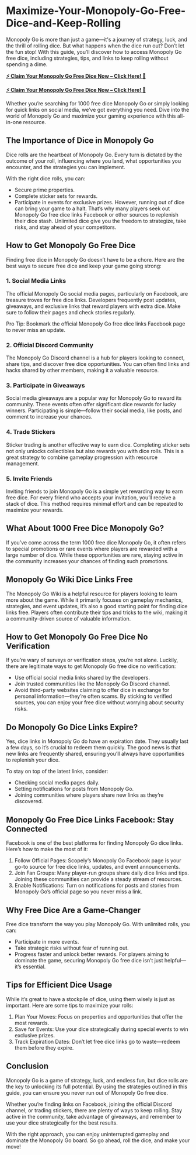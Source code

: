 # Maximize-Your-Monopoly-Go-Free-Dice-and-Keep-Rolling
Monopoly Go is more than just a game—it's a journey of strategy, luck, and the thrill of rolling dice. But what happens when the dice run out? Don’t let the fun stop! With this guide, you’ll discover how to access Monopoly Go free dice, including strategies, tips, and links to keep rolling without spending a dime.

**[⚡ Claim Your Monopoly Go Free Dice Now – Click Here! 🎁](https://givxo.com/monopoly-go-dice-generator/)**

**[⚡ Claim Your Monopoly Go Free Dice Now – Click Here! 🎁](https://givxo.com/monopoly-go-dice-generator/)**

Whether you’re searching for 1000 free dice Monopoly Go or simply looking for quick links on social media, we’ve got everything you need. Dive into the world of Monopoly Go and maximize your gaming experience with this all-in-one resource.

## The Importance of Dice in Monopoly Go
Dice rolls are the heartbeat of Monopoly Go. Every turn is dictated by the outcome of your roll, influencing where you land, what opportunities you encounter, and the strategies you can implement.

With the right dice rolls, you can:

- Secure prime properties.
- Complete sticker sets for rewards.
- Participate in events for exclusive prizes.
However, running out of dice can bring your game to a halt. That’s why many players seek out Monopoly Go free dice links Facebook or other sources to replenish their dice stash. Unlimited dice give you the freedom to strategize, take risks, and stay ahead of your competitors.

## How to Get Monopoly Go Free Dice
Finding free dice in Monopoly Go doesn’t have to be a chore. Here are the best ways to secure free dice and keep your game going strong:

### 1. Social Media Links
The official Monopoly Go social media pages, particularly on Facebook, are treasure troves for free dice links. Developers frequently post updates, giveaways, and exclusive links that reward players with extra dice. Make sure to follow their pages and check stories regularly.

Pro Tip: Bookmark the official Monopoly Go free dice links Facebook page to never miss an update.
### 2. Official Discord Community
The Monopoly Go Discord channel is a hub for players looking to connect, share tips, and discover free dice opportunities. You can often find links and hacks shared by other members, making it a valuable resource.

### 3. Participate in Giveaways
Social media giveaways are a popular way for Monopoly Go to reward its community. These events often offer significant dice rewards for lucky winners. Participating is simple—follow their social media, like posts, and comment to increase your chances.

### 4. Trade Stickers
Sticker trading is another effective way to earn dice. Completing sticker sets not only unlocks collectibles but also rewards you with dice rolls. This is a great strategy to combine gameplay progression with resource management.

### 5. Invite Friends
Inviting friends to join Monopoly Go is a simple yet rewarding way to earn free dice. For every friend who accepts your invitation, you’ll receive a stack of dice. This method requires minimal effort and can be repeated to maximize your rewards.

## What About 1000 Free Dice Monopoly Go?
If you’ve come across the term 1000 free dice Monopoly Go, it often refers to special promotions or rare events where players are rewarded with a large number of dice. While these opportunities are rare, staying active in the community increases your chances of finding such promotions.

## Monopoly Go Wiki Dice Links Free
The Monopoly Go Wiki is a helpful resource for players looking to learn more about the game. While it primarily focuses on gameplay mechanics, strategies, and event updates, it’s also a good starting point for finding dice links free. Players often contribute their tips and tricks to the wiki, making it a community-driven source of valuable information.

## How to Get Monopoly Go Free Dice No Verification
If you’re wary of surveys or verification steps, you’re not alone. Luckily, there are legitimate ways to get Monopoly Go free dice no verification:

- Use official social media links shared by the developers.
- Join trusted communities like the Monopoly Go Discord channel.
- Avoid third-party websites claiming to offer dice in exchange for personal information—they’re often scams.
By sticking to verified sources, you can enjoy your free dice without worrying about security risks.

## Do Monopoly Go Dice Links Expire?
Yes, dice links in Monopoly Go do have an expiration date. They usually last a few days, so it’s crucial to redeem them quickly. The good news is that new links are frequently shared, ensuring you’ll always have opportunities to replenish your dice.

To stay on top of the latest links, consider:

- Checking social media pages daily.
- Setting notifications for posts from Monopoly Go.
- Joining communities where players share new links as they’re discovered.

## Monopoly Go Free Dice Links Facebook: Stay Connected
Facebook is one of the best platforms for finding Monopoly Go dice links. Here’s how to make the most of it:

1. Follow Official Pages: Scopely’s Monopoly Go Facebook page is your go-to source for free dice links, updates, and event announcements.
2. Join Fan Groups: Many player-run groups share daily dice links and tips. Joining these communities can provide a steady stream of resources.
3. Enable Notifications: Turn on notifications for posts and stories from Monopoly Go’s official page so you never miss a link.

## Why Free Dice Are a Game-Changer
Free dice transform the way you play Monopoly Go. With unlimited rolls, you can:

- Participate in more events.
- Take strategic risks without fear of running out.
- Progress faster and unlock better rewards.
For players aiming to dominate the game, securing Monopoly Go free dice isn’t just helpful—it’s essential.

## Tips for Efficient Dice Usage
While it’s great to have a stockpile of dice, using them wisely is just as important. Here are some tips to maximize your rolls:

1. Plan Your Moves: Focus on properties and opportunities that offer the most rewards.
2. Save for Events: Use your dice strategically during special events to win exclusive prizes.
3. Track Expiration Dates: Don’t let free dice links go to waste—redeem them before they expire.

## Conclusion
Monopoly Go is a game of strategy, luck, and endless fun, but dice rolls are the key to unlocking its full potential. By using the strategies outlined in this guide, you can ensure you never run out of Monopoly Go free dice.

Whether you’re finding links on Facebook, joining the official Discord channel, or trading stickers, there are plenty of ways to keep rolling. Stay active in the community, take advantage of giveaways, and remember to use your dice strategically for the best results.

With the right approach, you can enjoy uninterrupted gameplay and dominate the Monopoly Go board. So go ahead, roll the dice, and make your move!
